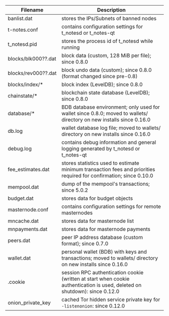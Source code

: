 Filename            | Description
--------------------|----------------------------------------------------------------------------------------------------------------------------
banlist.dat         | stores the IPs/Subnets of banned nodes
t-notes.conf           | contains configuration settings for t_notesd or t_notes-qt
t_notesd.pid           | stores the process id of t_notesd while running
blocks/blk000??.dat | block data (custom, 128 MiB per file); since 0.8.0
blocks/rev000??.dat | block undo data (custom); since 0.8.0 (format changed since pre-0.8)
blocks/index/*      | block index (LevelDB); since 0.8.0
chainstate/*        | blockchain state database (LevelDB); since 0.8.0
database/*          | BDB database environment; only used for wallet since 0.8.0; moved to wallets/ directory on new installs since 0.16.0
db.log              | wallet database log file; moved to wallets/ directory on new installs since 0.16.0
debug.log           | contains debug information and general logging generated by t_notesd or t_notes-qt
fee_estimates.dat   | stores statistics used to estimate minimum transaction fees and priorities required for confirmation; since 0.10.0
mempool.dat         | dump of the mempool's transactions; since 5.0.2
budget.dat          | stores data for budget objects
masternode.conf     | contains configuration settings for remote masternodes
mncache.dat         | stores data for masternode list
mnpayments.dat      | stores data for masternode payments
peers.dat           | peer IP address database (custom format); since 0.7.0
wallet.dat          | personal wallet (BDB) with keys and transactions; moved to wallets/ directory on new installs since 0.16.0
.cookie             | session RPC authentication cookie (written at start when cookie authentication is used, deleted on shutdown): since 0.12.0
onion_private_key   | cached Tor hidden service private key for `-listenonion`: since 0.12.0

